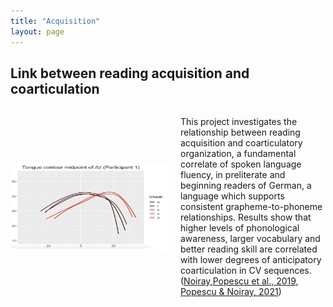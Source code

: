```yaml
---
title: "Acquisition"
layout: page
---
```


## Link between reading acquisition and coarticulation

<div style="display: flex; align-items: center;">
    <img src="contour.jpg" alt="Your Image" style="width: 50%; margin-right: 20px;">
    <p>This project investigates the relationship between reading acquisition and coarticulatory organization, a fundamental correlate of spoken language fluency,
in preliterate and beginning readers of German, a language which supports consistent grapheme-to-phoneme relationships. 
Results show that higher levels of phonological awareness, larger vocabulary and better reading skill are correlated with lower degrees of anticipatory coarticulation in CV sequences. (<a href="https://www.frontiersin.org/articles/10.3389/fpsyg.2019.02777/full" target="_blank">Noiray,Popescu et al., 2019</a>, <a href="https://www.tandfonline.com/doi/full/10.1080/15475441.2021.1941032" target="_blank">Popescu & Noiray, 2021</a>)</p>
</div>


